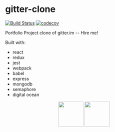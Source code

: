 # gitter-clone
[![Build Status](https://semaphoreci.com/api/v1/tcrosse/gitter-clone/branches/master/badge.svg)](https://semaphoreci.com/tcrosse/gitter-clone)
[![codecov](https://codecov.io/gh/tylercrosse/gitter-clone/branch/master/graph/badge.svg)](https://codecov.io/gh/tylercrosse/gitter-clone)

Portfolio Project clone of gitter.im -- Hire me!

Built with:
- react
- redux
- jest
- webpack
- babel
- express
- mongodb
- semaphore
- digital ocean

<div align="center">
    <img height="80" src="https://cdn.rawgit.com/tylercrosse/gitter-clone/assets/src/client/assets/img/react.svg">
    <img height="80" src="https://cdn.rawgit.com/tylercrosse/gitter-clone/assets/src/client/assets/img/redux.svg">
</div>
